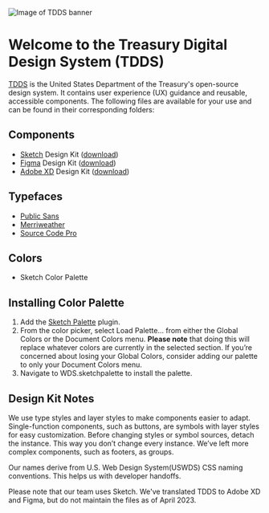 ![Image of TDDS banner](https://repository-images.githubusercontent.com/214237081/8d4b8a80-f5b3-11e9-8be9-d08314457a48)

# Welcome to the Treasury Digital Design System (TDDS)

[TDDS](https://treasury.invisionapp.com/dsm/u-s-department-of-the-treasury/tdds) is the United States Department of the Treasury's open-source design system. It contains user experience (UX) guidance and reusable, accessible components. The following files are available for your use and can be found in their corresponding folders:


## Components
- [Sketch](http://sketch.com) Design Kit ([download](https://github.com/US-Department-of-the-Treasury/tdds/raw/master/Components/tdds-components.sketch))
- [Figma](http://figma.com) Design Kit ([download](https://github.com/US-Department-of-the-Treasury/tdds/blob/master/Components/Treasury%20Digital%20Design%20System%20(TDDS).fig))
- [Adobe XD](https://creativecloud.adobe.com/apps/all/desktop) Design Kit ([download](https://github.com/US-Department-of-the-Treasury/tdds/blob/master/Components/tdds-components.xd))

## Typefaces
- [Public Sans](https://fonts.google.com/specimen/Public+Sans)
- [Merriweather](https://fonts.google.com/specimen/Merriweather)
- [Source Code Pro](https://fonts.google.com/specimen/Source+Code+Pro)

## Colors
- Sketch Color Palette

## Installing Color Palette

1.  Add the [Sketch Palette](https://github.com/andrewfiorillo/sketch-palettes) plugin.
2.  From the color picker, select Load Palette... from either the Global Colors or the Document Colors menu. **Please note** that doing this will replace whatever colors are currently in the selected section. If you’re concerned about losing your Global Colors, consider adding our palette to only your Document Colors menu.
3. Navigate to WDS.sketchpalette to install the palette.

## Design Kit Notes

We use type styles and layer styles to make components easier to adapt. Single-function components, such as buttons, are symbols with layer styles for easy customization. Before changing styles or symbol sources, detach the instance. This way you don’t change every instance. We’ve left more complex components, such as footers, as groups.

Our names derive from U.S. Web Design System(USWDS) CSS naming conventions. This helps us with developer handoffs.

Please note that our team uses Sketch. We've translated TDDS to Adobe XD and Figma, but do not maintain the files as of April 2023.

